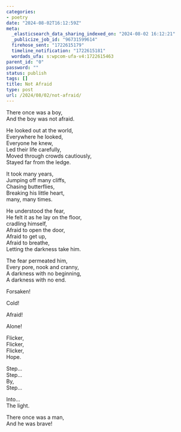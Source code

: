 ```yaml
---
categories:
- poetry
date: "2024-08-02T16:12:59Z"
meta:
  _elasticsearch_data_sharing_indexed_on: "2024-08-02 16:12:21"
  _publicize_job_id: "96731599614"
  firehose_sent: "1722615179"
  timeline_notification: "1722615181"
  wordads_ufa: s:wpcom-ufa-v4:1722615463
parent_id: "0"
password: ""
status: publish
tags: []
title: Not Afraid
type: post
url: /2024/08/02/not-afraid/
---
```


There once was a boy,\
And the boy was not afraid.

He looked out at the world,\
Everywhere he looked,\
Everyone he knew,\
Led their life carefully,\
Moved through crowds cautiously,\
Stayed far from the ledge.

It took many years,\
Jumping off many cliffs,\
Chasing butterflies,\
Breaking his little heart,\
many, many times.

He understood the fear,\
He felt it as he lay on the floor,\
cradling himself,\
Afraid to open the door,\
Afraid to get up,\
Afraid to breathe,\
Letting the darkness take him.

The fear permeated him,\
Every pore, nook and cranny,\
A darkness with no beginning,\
A darkness with no end.

Forsaken!

Cold!

Afraid!

Alone!

Flicker,\
Flicker,\
Flicker,\
Hope.

Step\...\
Step\...\
By,\
Step\...

Into\...\
The light.

There once was a man,\
And he was brave!
